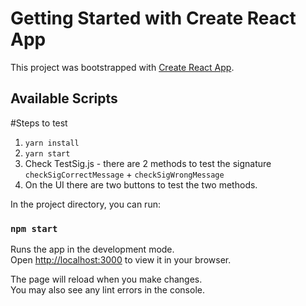 # Getting Started with Create React App

This project was bootstrapped with [Create React App](https://github.com/facebook/create-react-app).

## Available Scripts

#Steps to test

1. `yarn install`
2. `yarn start`
3. Check TestSig.js - there are 2 methods to test the signature `checkSigCorrectMessage` + `checkSigWrongMessage`
4. On the UI there are two buttons to test the two methods. 


In the project directory, you can run:

### `npm start`

Runs the app in the development mode.\
Open [http://localhost:3000](http://localhost:3000) to view it in your browser.

The page will reload when you make changes.\
You may also see any lint errors in the console.




